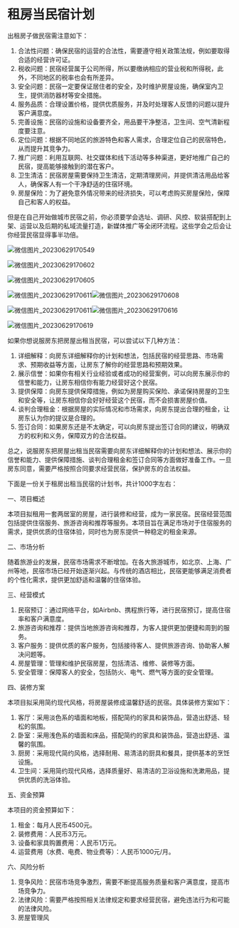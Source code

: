 # 租房当民宿计划





出租房子做民宿需注意如下：

1. 合法性问题：确保民宿的运营的合法性，需要遵守相关政策法规，例如要取得合适的经营许可证。
2. 税收问题：民宿经营属于公司所得，所以要缴纳相应的营业税和所得税，此外，不同地区的税率也会有所差异。
3. 安全问题：民宿一定要保证居住者的安全，及时维护房屋设施，确保室内卫生，提供消防器材等安全措施。
4. 服务品质：合理设置价格，提供优质服务，并及时处理客人反馈的问题以提升客户满意度。
5. 完善设施：民宿的设施和设备要齐全，用品要干净整洁，卫生间、空气清新程度要注意。
6. 定位问题：根据不同地区的旅游特色和客人需求，合理定位自己的民宿特色，从而提升其竞争力。
7. 推广问题：利用互联网、社交媒体和线下活动等多种渠道，更好地推广自己的民宿，提高能够接触到的潜在客户。
8. 卫生清洁：民宿房屋需要保持卫生清洁，定期清理房间，并提供清洁用品给客人，确保客人有一个干净舒适的住宿环境。
9. 房屋保险：为了避免意外情况带来的经济损失，可以考虑购买房屋保险，保障自己和客人的权益。



但是在自己开始做城市民宿之前，你必须要学会选址、调研、风控、软装搭配到上架、运营以及后期的私域流量打造，新媒体推广等全闭环流程。这些学会之后会让你经营民宿显得事半功倍。







![微信图片_20230629170549](%E7%A7%9F%E6%88%BF%E5%BD%93%E6%B0%91%E5%AE%BF%E8%AE%A1%E5%88%92.assets/%E5%BE%AE%E4%BF%A1%E5%9B%BE%E7%89%87_20230629170549-16880296563062.jpg)

![微信图片_20230629170602](%E7%A7%9F%E6%88%BF%E5%BD%93%E6%B0%91%E5%AE%BF%E8%AE%A1%E5%88%92.assets/%E5%BE%AE%E4%BF%A1%E5%9B%BE%E7%89%87_20230629170602-16880296534191.jpg)







![微信图片_20230629170605](%E7%A7%9F%E6%88%BF%E5%BD%93%E6%B0%91%E5%AE%BF%E8%AE%A1%E5%88%92.assets/%E5%BE%AE%E4%BF%A1%E5%9B%BE%E7%89%87_20230629170605.jpg)

![微信图片_20230629170611](%E7%A7%9F%E6%88%BF%E5%BD%93%E6%B0%91%E5%AE%BF%E8%AE%A1%E5%88%92.assets/%E5%BE%AE%E4%BF%A1%E5%9B%BE%E7%89%87_20230629170611.jpg)![微信图片_20230629170608](%E7%A7%9F%E6%88%BF%E5%BD%93%E6%B0%91%E5%AE%BF%E8%AE%A1%E5%88%92.assets/%E5%BE%AE%E4%BF%A1%E5%9B%BE%E7%89%87_20230629170608.jpg)

![微信图片_20230629170611](%E7%A7%9F%E6%88%BF%E5%BD%93%E6%B0%91%E5%AE%BF%E8%AE%A1%E5%88%92.assets/%E5%BE%AE%E4%BF%A1%E5%9B%BE%E7%89%87_20230629170611-16880296842313.jpg)![微信图片_20230629170616](%E7%A7%9F%E6%88%BF%E5%BD%93%E6%B0%91%E5%AE%BF%E8%AE%A1%E5%88%92.assets/%E5%BE%AE%E4%BF%A1%E5%9B%BE%E7%89%87_20230629170616.jpg)





![微信图片_20230629170619](%E7%A7%9F%E6%88%BF%E5%BD%93%E6%B0%91%E5%AE%BF%E8%AE%A1%E5%88%92.assets/%E5%BE%AE%E4%BF%A1%E5%9B%BE%E7%89%87_20230629170619.jpg)





如果你想说服房东把房屋出租当民宿，可以尝试以下几种方法：

1. 详细解释：向房东详细解释你的计划和想法，包括民宿的经营思路、市场需求、预期收益等方面，让房东了解你的经营思路和预期效果。
2. 展示信誉：如果你有相关行业经验或者成功的经营案例，可以向房东展示你的信誉和能力，让房东相信你有能力经营好这个民宿。
3. 提供保障：向房东提供保障措施，例如为房屋购买保险、承诺保持房屋的卫生和安全等，让房东相信你会好好经营这个民宿，而不会损害房屋价值。
4. 谈判合理租金：根据房屋的实际情况和市场需求，向房东提出合理的租金，让房东认为你的提议是合理的。
5. 签订合同：如果房东还是不太确定，可以向房东提出签订合同的建议，明确双方的权利和义务，保障双方的合法权益。

总之，说服房东把房屋出租当民宿需要向房东详细解释你的计划和想法、展示你的信誉和能力、提供保障措施、谈判合理租金和签订合同等方面做好准备工作。一旦房东同意，需要严格按照合同要求经营民宿，保护房东的合法权益。







下面是一份关于租房出租当民宿的计划书，共计1000字左右：

一、项目概述

本项目拟租用一套两居室的房屋，进行装修和经营，成为一家民宿。民宿经营范围包括提供住宿服务、旅游咨询和推荐等服务。本项目旨在满足市场对于住宿服务的需求，提供优质的住宿体验，同时也为房东提供一种稳定的租金来源。

二、市场分析

随着旅游业的发展，民宿市场需求不断增加。在各大旅游城市，如北京、上海、广州等地，民宿市场已经开始逐渐兴起。与传统的酒店相比，民宿更能够满足消费者的个性化需求，提供更加舒适和温馨的住宿体验。

三、经营模式

1. 民宿预订：通过网络平台，如Airbnb、携程旅行等，进行民宿预订，提高住宿率和客户满意度。
2. 旅游咨询和推荐：提供当地旅游咨询和推荐，为客人提供更加便捷和周到的服务。
3. 客户服务：提供优质的客户服务，包括接待客人、提供旅游咨询、协助客人解决问题等。
4. 房屋管理：管理和维护民宿房屋，包括清洁、维修、装修等方面。
5. 安全管理：保障客人的安全，包括防火、电气、燃气等方面的安全管理。

四、装修方案

本项目拟采用简约现代风格，将房屋装修成温馨舒适的民宿。具体装修方案如下：

1. 客厅：采用淡色系的墙面和地板，搭配简约的家具和装饰品，营造出舒适、轻松的氛围。
2. 卧室：采用浅色系的墙面和床品，搭配简约的家具和装饰品，营造出舒适、温馨的氛围。
3. 厨房：采用现代简约风格，选择耐用、易清洁的厨具和餐具，提供基本的烹饪设施。
4. 卫生间：采用简约现代风格，选择质量好、易清洁的卫浴设施和洗漱用品，提供优质的洗浴体验。

五、资金预算

本项目的资金预算如下：

1. 租金：每月人民币4500元。
2. 装修费用：人民币3万元。
3. 设备和家具购置费用：人民币1万元。
4. 运营费用（水费、电费、物业费等）：人民币1000元/月。

六、风险分析

1. 竞争风险：民宿市场竞争激烈，需要不断提高服务质量和客户满意度，提高市场竞争力。
2. 法律风险：需要严格按照相关法律规定和要求经营民宿，避免违法行为和可能的法律风险。
3. 房屋管理风

